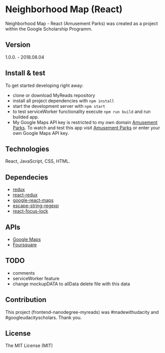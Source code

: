 # Neighborhood Map (React)
Neighborhood Map - React (Amusement Parks) was created as a project within the Google Scholarship Programm.

## Version
1.0.0. - 2018.08.04

## Install & test
To get started developing right away:

* clone or download MyReads repository
* install all project dependencies with `npm install`
* start the development server with `npm start`
* to test serviceWorker functionality execute `npm run build` and run builded app.
* My Google Maps API key is restricted to my own domain [Amusement Parks](http://www.amusementparks.fret.com.pl). To watch and test this app visit [Amusement Parks](http://www.amusementparks.fret.com.pl) or enter your own  Google Maps API key.

## Technologies
React, JavaScript, CSS, HTML.

## Dependecies
* [redux](https://redux.js.org/)
* [react-redux](https://github.com/reduxjs/react-redux)
* [google-react-maps](https://github.com/tomchentw/react-google-maps)
* [escape-string-regexp](https://www.npmjs.com/package/escape-string-regexp)
* [react-focus-lock](https://github.com/theKashey/react-focus-lock)

## APIs
* [Google Maps](https://cloud.google.com/maps-platform/)
* [Foursquare](https://developer.foursquare.com/)

## TODO
* comments
* serviceWorker feature
* change mockupDATA to allData delete file with this data

## Contribution
This project (frontend-nanodegree-myreads) was #madewithudacity and #googleudacityscholars. Thank you.

## License
The MIT License (MIT)
